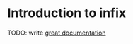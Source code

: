 # Introduction to infix

TODO: write [great documentation](http://jacobian.org/writing/what-to-write/)
